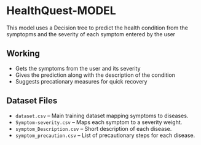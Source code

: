 # HealthQuest-MODEL
This model uses a Decision tree to predict the health condition from the symptopms and the severity of each symptom entered by the user

## Working
- Gets the symptoms from the user and its severity
- Gives the prediction along with the description of the condition
- Suggests precationary measures for quick recovery
## Dataset Files
- `dataset.csv` – Main training dataset mapping symptoms to diseases.
- `Symptom-severity.csv` – Maps each symptom to a severity weight.
- `symptom_Description.csv` – Short description of each disease.
- `symptom_precaution.csv` – List of precautionary steps for each disease.

